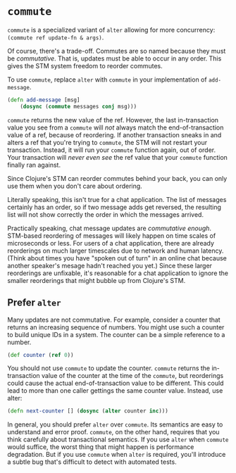 # `commute`

`commute` is a specialized variant of `alter` allowing for more concurrency: `(commute ref update-fn & args)`.

Of course, there's a trade-off. Commutes are so named because they must be _commutative_. That is, updates must be able to occur in any order. This gives the STM system freedom to reorder commutes.

To use `commute`, replace `alter` with `commute` in your implementation of `add-message`.

```clj
(defn add-message [msg]
    (dosync (commute messages conj msg)))
```

`commute` returns the new value of the ref. However, the last in-transaction value you see from a `commute` will _not_ always match the end-of-transaction value of a ref, because of reordering. If another transaction sneaks in and alters a ref that you're trying to `commute`, the STM will not restart your transaction. Instead, it will run your `commute` function again, out of order. Your transaction will _never even see_ the ref value that your `commute` function finally ran against.

Since Clojure's STM can reorder commutes behind your back, you can only use them when you don't care about ordering.

Literally speaking, this isn't true for a chat application. The list of messages certainly has an order, so if two message adds get reversed, the resulting list will not show correctly the order in which the messages arrived.

Practically speaking, chat message updates are _commutative enough_. STM-based reordering of messages will likely happen on time scales of microseconds or less. For users of a chat application, there are already reorderings on much larger timescales due to network and human latency. (Think about times you have "spoken out of turn" in an online chat because another speaker's mesage hadn't reached you yet.) Since these larger reorderings are unfixable, it's reasonable for a chat application to ignore the smaller reorderings that might bubble up from Clojure's STM.

## Prefer `alter`

Many updates are not commutative. For example, consider a counter that returns an increasing sequence of numbers. You might use such a counter to build unique IDs in a system. The counter can be a simple reference to a number.

```clj
(def counter (ref 0))
```

You should not use `commute` to update the counter. `commute` returns the in-transaction value of the counter at the time of the `commute`, but reorderings could cause the actual end-of-transaction value to be different. This could lead to more than one caller gettings the same counter value. Instead, use alter:

```clj
(defn next-counter [] (dosync (alter counter inc)))
```

In general, you should prefer `alter` over `commute`. Its semantics are easy to understand and error proof. `commute`, on the other hand, requires that you think carefully about transactional semantics. If you use `alter` when `commute` would suffice, the worst thing that might happen is performance degradation. But if you use `commute` when `alter` is required, you'll introduce a subtle bug that's difficult to detect with automated tests.
